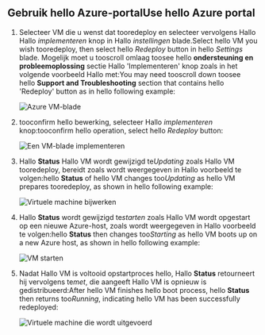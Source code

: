 ## <a name="use-hello-azure-portal"></a><span data-ttu-id="ddc97-101">Gebruik hello Azure-portal</span><span class="sxs-lookup"><span data-stu-id="ddc97-101">Use hello Azure portal</span></span>
1. <span data-ttu-id="ddc97-102">Selecteer VM die u wenst dat tooredeploy en selecteer vervolgens Hallo Hallo *implementeren* knop in Hallo *instellingen* blade.</span><span class="sxs-lookup"><span data-stu-id="ddc97-102">Select hello VM you wish tooredeploy, then select hello *Redeploy* button in hello *Settings* blade.</span></span> <span data-ttu-id="ddc97-103">Mogelijk moet u tooscroll omlaag toosee hello **ondersteuning en probleemoplossing** sectie Hallo 'Implementeren' knop zoals in het volgende voorbeeld Hallo met:</span><span class="sxs-lookup"><span data-stu-id="ddc97-103">You may need tooscroll down toosee hello **Support and Troubleshooting** section that contains hello 'Redeploy' button as in hello following example:</span></span>
   
    ![Azure VM-blade](./media/virtual-machines-common-redeploy-to-new-node/vmoverview.png)
2. <span data-ttu-id="ddc97-105">tooconfirm hello bewerking, selecteer Hallo *implementeren* knop:</span><span class="sxs-lookup"><span data-stu-id="ddc97-105">tooconfirm hello operation, select hello *Redeploy* button:</span></span>
   
    ![Een VM-blade implementeren](./media/virtual-machines-common-redeploy-to-new-node/redeployvm.png)
3. <span data-ttu-id="ddc97-107">Hallo **Status** Hallo VM wordt gewijzigd te*Updating* zoals Hallo VM tooredeploy, bereidt zoals wordt weergegeven in Hallo voorbeeld te volgen:</span><span class="sxs-lookup"><span data-stu-id="ddc97-107">hello **Status** of hello VM changes too*Updating* as hello VM prepares tooredeploy, as shown in hello following example:</span></span>
   
    ![Virtuele machine bijwerken](./media/virtual-machines-common-redeploy-to-new-node/vmupdating.png)
4. <span data-ttu-id="ddc97-109">Hallo **Status** wordt gewijzigd te*starten* zoals Hallo VM wordt opgestart op een nieuwe Azure-host, zoals wordt weergegeven in Hallo voorbeeld te volgen:</span><span class="sxs-lookup"><span data-stu-id="ddc97-109">hello **Status** then changes too*Starting* as hello VM boots up on a new Azure host, as shown in hello following example:</span></span>
   
    ![VM starten](./media/virtual-machines-common-redeploy-to-new-node/vmstarting.png)
5. <span data-ttu-id="ddc97-111">Nadat Hallo VM is voltooid opstartproces hello, Hallo **Status** retourneert hij vervolgens te*met*, die aangeeft Hallo VM is opnieuw is gedistribueerd:</span><span class="sxs-lookup"><span data-stu-id="ddc97-111">After hello VM finishes hello boot process, hello **Status** then returns too*Running*, indicating hello VM has been successfully redeployed:</span></span>
   
    ![Virtuele machine die wordt uitgevoerd](./media/virtual-machines-common-redeploy-to-new-node/vmrunning.png)

